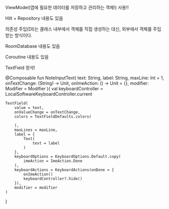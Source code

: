 ViewModel(앱에 필요한 데이터를 저장하고 관리하는 객체!) 사용!! 

Hilt + Repository 내용도 있음

의존성 주입(DI)는 클래스 내부에서 객체를 직접 생성하는 대신, 외부에서 객체를 주입받는 방식이다.

RoomDatabase 내용도 있음

Coroutine 내용도 있음

TextField 정석! 

@Composable
fun NoteInputText(
    text: String,
    label: String,
    maxLine: Int = 1,
    onTextChange: (String) -> Unit,
    onImeAction: () -> Unit = {},
    modifier: Modifier = Modifier
){
    val keyboardController = LocalSoftwareKeyboardController.current

    TextField(
        value = text,
        onValueChange = onTextChange,
        colors = TextFieldDefaults.colors(

        ),
        maxLines = maxLine,
        label = {
            Text(
                text = label
            )
        },
        keyboardOptions = KeyboardOptions.Default.copy(
            imeAction = ImeAction.Done
        ),
        keyboardActions = KeyboardActions(onDone = {
            onImeAction()
            keyboardController?.hide()
        }),
        modifier = modifier
    )
}
